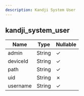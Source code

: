 ```yaml
---
description: Kandji System User
---
```

kandji_system_user
------------------

| **Name** | **Type** | **Nullable** |
| -------- | -------- | ------------ |
| admin    | String   | &check;      |
| deviceId | String   | &check;      |
| path     | String   | &check;      |
| uid      | String   | &cross;      |
| username | String   | &check;      |
